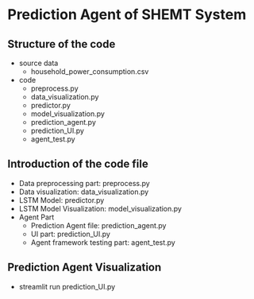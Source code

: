 # Prediction Agent of SHEMT System
## Structure of the code
- source data
  - household_power_consumption.csv
- code
  - preprocess.py
  - data_visualization.py
  - predictor.py
  - model_visualization.py
  - prediction_agent.py
  - prediction_UI.py
  - agent_test.py

## Introduction of the code file
- Data preprocessing part: preprocess.py
- Data visualization: data_visualization.py
- LSTM Model: predictor.py
- LSTM Model Visualization: model_visualization.py
- Agent Part
  - Prediction Agent file: prediction_agent.py
  - UI part: prediction_UI.py
  - Agent framework testing part: agent_test.py

## Prediction Agent Visualization
- streamlit run prediction_UI.py